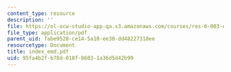 ```yaml
---
content_type: resource
description: ''
file: https://ol-ocw-studio-app-qa.s3.amazonaws.com/courses/res-6-003-electromechanical-dynamics-spring-2009/95fa4b2fb78d018f86031a36d5d42b99_index_emd.pdf
file_type: application/pdf
parent_uid: fabe9528-ce14-5a10-ee30-dd48227318ee
resourcetype: Document
title: index_emd.pdf
uid: 95fa4b2f-b78d-018f-8603-1a36d5d42b99
---
```

